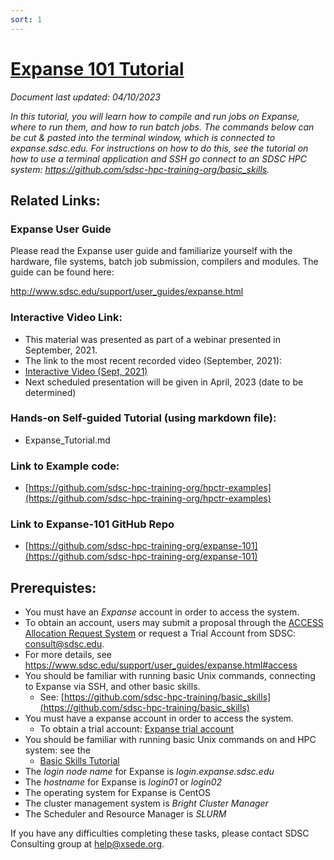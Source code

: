 ```yaml
---
sort: 1
---
```

# [Expanse 101 Tutorial](https://github.com/sdsc-hpc-training-org/expanse-101/)
*Document last updated:  04/10/2023*

*In this tutorial, you will learn how to compile and run jobs on Expanse,
where to run them, and how to run batch jobs. The commands below can be
cut & pasted into the terminal window, which is connected to
expanse.sdsc.edu. For instructions on how to do this, see the tutorial
on how to use a terminal application and SSH go connect to an SDSC HPC
system: https://github.com/sdsc-hpc-training-org/basic_skills.*


## Related Links:

### Expanse User Guide
Please read the Expanse user guide and familiarize yourself with the hardware, file systems, batch job submission, compilers and modules. The guide can be found here:

http://www.sdsc.edu/support/user_guides/expanse.html

### Interactive Video Link:
* This material was presented as part of a webinar presented in September, 2021.
* The link to the most recent recorded video (September, 2021):
* [Interactive Video (Sept, 2021)](https://education.sdsc.edu/training/interactive/202109_accessing_and_running_jobs_on_expanse/index.html)
* Next scheduled presentation will be given in April, 2023 (date to be determined)

### Hands-on Self-guided Tutorial (using markdown file):
* Expanse_Tutorial.md

### Link to Example code:
* [https://github.com/sdsc-hpc-training-org/hpctr-examples](https://github.com/sdsc-hpc-training-org/hpctr-examples)

### Link to Expanse-101 GitHub Repo
* [https://github.com/sdsc-hpc-training-org/expanse-101](https://github.com/sdsc-hpc-training-org/expanse-101)



## Prerequistes:

*  You must have an *Expanse* account in order to access the system.
  * To obtain an account, users may submit a proposal through the [ACCESS Allocation Request System](https://access-ci.atlassian.net/)  or request a Trial Account from SDSC: consult@sdsc.edu.
  * For more details, see https://www.sdsc.edu/support/user_guides/expanse.html#access
* You should be familiar with running basic Unix commands, connecting to Expanse via SSH, and other basic skills. 
   * See: [https://github.com/sdsc-hpc-training/basic_skills](https://github.com/sdsc-hpc-training/basic_skills)
* You must have a expanse account in order to access the system.
   * To obtain a trial account:
      [Expanse trial account](https://portal.xsede.org/allocations/startup#rapidaccess-trial)
*  You should be familiar with running basic Unix commands on and HPC system: see the
   *  [Basic Skills Tutorial](https://github.com/sdsc-hpc-training/basic_skills)
*  The *login node name* for Expanse is *login.expanse.sdsc.edu*
*  The *hostname* for Expanse is *login01* or *login02*
*  The operating system for Expanse is CentOS
*  The cluster management system is	*Bright Cluster Manager*
*  The Scheduler and Resource Manager	is *SLURM*

If you have any difficulties completing these tasks, please contact SDSC
Consulting group at help@xsede.org.
